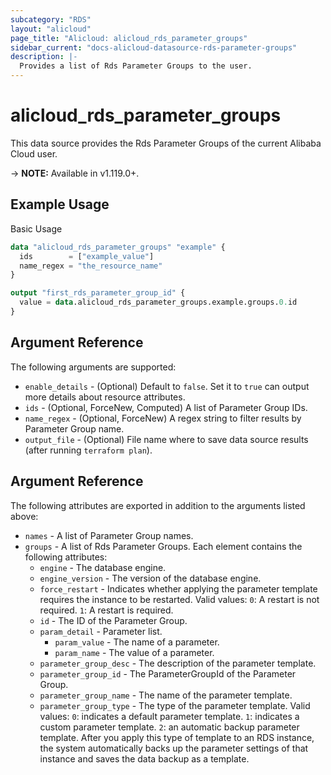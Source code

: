 ```yaml
---
subcategory: "RDS"
layout: "alicloud"
page_title: "Alicloud: alicloud_rds_parameter_groups"
sidebar_current: "docs-alicloud-datasource-rds-parameter-groups"
description: |-
  Provides a list of Rds Parameter Groups to the user.
---
```


# alicloud\_rds\_parameter\_groups

This data source provides the Rds Parameter Groups of the current Alibaba Cloud user.

-> **NOTE:** Available in v1.119.0+.

## Example Usage

Basic Usage

```terraform
data "alicloud_rds_parameter_groups" "example" {
  ids        = ["example_value"]
  name_regex = "the_resource_name"
}

output "first_rds_parameter_group_id" {
  value = data.alicloud_rds_parameter_groups.example.groups.0.id
}
```

## Argument Reference

The following arguments are supported:

* `enable_details` - (Optional) Default to `false`. Set it to `true` can output more details about resource attributes.
* `ids` - (Optional, ForceNew, Computed)  A list of Parameter Group IDs.
* `name_regex` - (Optional, ForceNew) A regex string to filter results by Parameter Group name.
* `output_file` - (Optional) File name where to save data source results (after running `terraform plan`).

## Argument Reference

The following attributes are exported in addition to the arguments listed above:

* `names` - A list of Parameter Group names.
* `groups` - A list of Rds Parameter Groups. Each element contains the following attributes:
	* `engine` - The database engine.
	* `engine_version` - The version of the database engine.
	* `force_restart` - Indicates whether applying the parameter template requires the instance to be restarted. Valid values: `0`: A restart is not required. `1`: A restart is required.
	* `id` - The ID of the Parameter Group.
	* `param_detail` - Parameter list.
		* `param_value` - The name of a parameter.
		* `param_name` - The value of a parameter.
	* `parameter_group_desc` - The description of the parameter template.
	* `parameter_group_id` - The ParameterGroupId of the Parameter Group.
	* `parameter_group_name` - The name of the parameter template.
	* `parameter_group_type` - The type of the parameter template. Valid values:
        `0`: indicates a default parameter template.
        `1`: indicates a custom parameter template.
        `2`: an automatic backup parameter template. After you apply this type of template to an RDS instance, the system automatically backs up the parameter settings of that instance and saves the data backup as a template.
